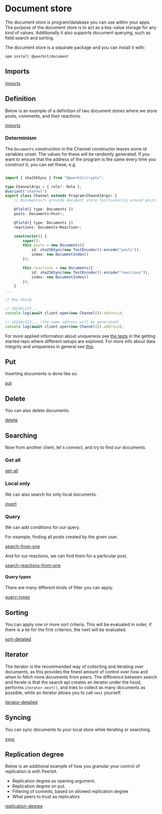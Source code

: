 # Document store
The document store is program/database you can use within your apps. The purpose of the document store is to act as a key-value storage for any kind of values. Additionally it also supports document querying, such as field search and sorting.

The document store is a separate package and you can install it with:

```
npm install @peerbit/document
```


## Imports
[imports](./document-store.ts ':include :fragment=imports')

## Definition
Below is an example of a definition of two document stores where we store posts, comments, and their reactions. 

[imports](./document-store.ts ':include :fragment=definition')

### Determinism
The `Documents` construction in the Channel constructor leaves some id variables unset. The values for these will be randomly generated. If you want to ensure that the address of the program is the same every time you construct it, you can set these, e.g. 

```typescript

import { sha256Sync } from "@peerbit/crypto";

type ChannelArgs = { role?: Role };
@variant("channel")
export class Channel extends Program<ChannelArgs> {
	// Documents<?> provide document store functionality around posts

	@field({ type: Documents })
	posts: Documents<Post>;

	@field({ type: Documents })
	reactions: Documents<Reaction>;

	constructor() {
		super();
		this.posts = new Documents({
            id: sha256Sync(new TextEncoder().encode("posts")),
			index: new DocumentIndex()
		});

		this.reactions = new Documents({
            id: sha256Sync(new TextEncoder().encode("reactions")),
			index: new DocumentIndex()
		});
	}
...

// Now doing

// zb2abc123...
console.log(await client.open(new Channel()).address); 

// zb2abc123... (the same address will be generated)
console.log(await client.open(new Channel()).address); 
```

For more applied information about uniqueness see [the tests](https://github.com/dao-xyz/peerbit-getting-started/blob/c19532c658f9cf59988b8f4acc9006b08b6fecbe/src/index.test.ts#L120) in the getting started repo where different setups are explored. For more info about data integrity and uniqueness in general see [this](/topics/integrity.md).



## Put
Inserting documents is done like so.

[put](./document-store.ts ':include :fragment=insert')


## Delete
You can also delete documents.

[delete](./document-store.ts ':include :fragment=delete')


## Searching
Now from another client, let's connect, and try to find our documents.

### Get all

[get-all](./document-store.ts ':include :fragment=search-all')



### Local only
We can also search for only local documents.

[insert](./document-store.ts ':include :fragment=search-locally')

### Query

We can add conditions for our query.

For example, finding all posts created by the given user.

[search-from-one](./document-store.ts ':include :fragment=search-from-one')

And for our reactions, we can find them for a particular post.

[search-reactions-from-one](./document-store.ts ':include :fragment=reactions-one')


#### Query types
There are many different kinds of filter you can apply.

[query-types](./document-store.ts ':include :fragment=query-detailed')


## Sorting 

You can apply one or more sort criteria. This will be evaluated in order, if there is a tie for the first criterion, the next will be evaluated.


[sort-detailed](./document-store.ts ':include :fragment=sort-detailed')


## Iterator

The iterator is the recommended way of collecting and iterating over documents, as this provides the finest amount of control over how and when to fetch more documents from peers. The difference between search and iterate is that the search api creates an iterator under the hood, performs ```iterator.next()```, and tries to collect as many documents as possible, while an iterator allows you to call `next` yourself.

[iterator-detailed](./document-store.ts ':include :fragment=iterator-detailed')

## Syncing 
You can sync documents to your local store while iterating or searching. 

[sync](./document-store.ts ':include :fragment=sync')


## Replication degree 

Below is an additional example of how you granular your control of replication is with Peerbit.
- Replication degree as opening argument.
- Replication degree on put. 
- Filtering of commits, based on allowed replication degree 
- What peers to trust as replicators

[replication-degree](./replication-degree.ts ':include')
